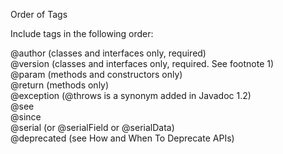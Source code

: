 Order of Tags

Include tags in the following order:

@author (classes and interfaces only, required)  
@version (classes and interfaces only, required. See footnote 1)  
@param (methods and constructors only)  
@return (methods only)  
@exception (@throws is a synonym added in Javadoc 1.2)  
@see  
@since  
@serial (or @serialField or @serialData)  
@deprecated (see How and When To Deprecate APIs)  
